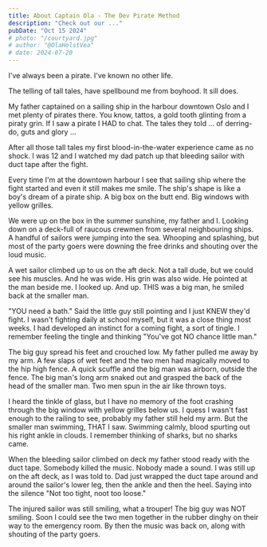 ```yaml
---
title: About Captain Ola - The Dev Pirate Method
description: "Check out our ..."
pubDate: "Oct 15 2024"
# photo: "/courtyard.jpg"
# author: "@OlaHolstVea"
# date: 2024-07-20
---
```


I've always been a pirate. I've known no other life.

The telling of tall tales, have spellbound me from boyhood. It sill does.

My father captained on a sailing ship in the harbour downtown Oslo and I met plenty of pirates there. You know, tattos, a gold tooth glinting from a piraty grin. If I saw a pirate I HAD to chat. The tales they told ... of derring-do, guts and glory ...

After all those tall tales my first blood-in-the-water experience came as no shock. I was 12 and I watched my dad patch up that bleeding sailor with duct tape after the fight.

Every time I'm at the downtown harbour I see that sailing ship where the fight started and even it still makes me smile. The ship's shape is like a boy's dream of a pirate ship. A big box on the butt end. Big windows with yellow grilles.

We were up on the box in the summer sunshine, my father and I. Looking down on a deck-full of raucous crewmen from several neighbouring ships. A handful of sailors were jumping into the sea. Whooping and splashing, but most of the party goers were downing the free drinks and shouting over the loud music.

A wet sailor climbed up to us on the aft deck. Not a tall dude, but we could see his muscles. And he was wide. His grin was also wide. He pointed at the man beside me. I looked up. And up. THIS was a big man, he smiled back at the smaller man.

"YOU need a bath." Said the little guy still pointing and I just KNEW they'd fight. I wasn't fighting daily at school myself, but it was a close thing most weeks. I had developed an instinct for a coming fight, a sort of tingle. I remember feeling the tingle and thinking "You've got NO chance little man."

The big guy spread his feet and crouched low. My father pulled me away by my arm. A few slaps of wet feet and the two men had magically moved to the hip high fence. A quick scuffle and the big man was airborn, outside the fence. The big man's long arm snaked out and grasped the back of the head of the smaller man. Two men spun in the air like thrown toys.

I heard the tinkle of glass, but I have no memory of the foot crashing through the big window with yellow grilles below us. I quess I wasn't fast enough to the railing to see, probably my father still held my arm. But the smaller man swimming, THAT I saw. Swimming calmly, blood spurting out his right ankle in clouds. I remember thinking of sharks, but no sharks came.

When the bleeding sailor climbed on deck my father stood ready with the duct tape. Somebody killed the music. Nobody made a sound. I was still up on the aft deck, as I was told to. Dad just wrapped the duct tape around and around the sailor's lower leg, then the ankle and then the heel. Saying into the silence "Not too tight, noot too loose."

The injured sailor was still smiling, what a trouper! The big guy was NOT smiling. Soon I could see the two men together in the rubber dinghy on their way to the emergency room. By then the music was back on, along with shouting of the party goers.
